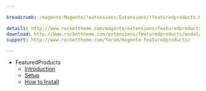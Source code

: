 ```yaml
---

breadcrumb: /magento:Magento/!extensions:Extensions/!featuredproducts:FeaturedProducts

details: http://www.rockettheme.com/magento/extensions/featuredproducts
download: http://www.rockettheme.com/extensions/featuredproducts/modal/downloads
support: http://www.rockettheme.com/forum/magento-featuredproducts/

---
```


* FeaturedProducts
    * [Introduction](INDEX.md)
    * [Setup](INDEX.md#setup)
    * [How to Install](INDEX.md#how-to-install)